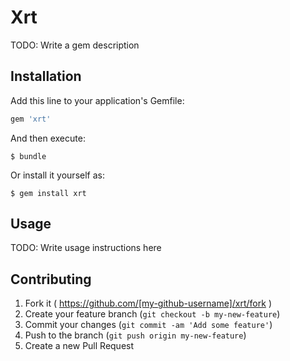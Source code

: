 # Xrt

TODO: Write a gem description

## Installation

Add this line to your application's Gemfile:

```ruby
gem 'xrt'
```

And then execute:

    $ bundle

Or install it yourself as:

    $ gem install xrt

## Usage

TODO: Write usage instructions here

## Contributing

1. Fork it ( https://github.com/[my-github-username]/xrt/fork )
2. Create your feature branch (`git checkout -b my-new-feature`)
3. Commit your changes (`git commit -am 'Add some feature'`)
4. Push to the branch (`git push origin my-new-feature`)
5. Create a new Pull Request
